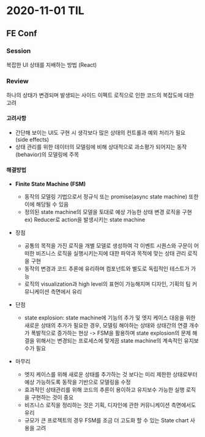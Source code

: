 # 2020-11-01 TIL

## FE Conf
### Session
복잡한 UI 상태를 지배하는 방법 (React)

### Review
하나의 상태가 변경되며 발생되는 사이드 이펙트 로직으로 인한 코드의 복잡도에 대한 고려

#### 고려사항
- 간단해 보이는 UI도 구현 시 생각보다 많은 상태의 컨트롤과 예외 처리가 필요 (side effects)
- 상태 관리를 위한 데이터의 모델링에 비해 상대적으로 과소평가 되어지는 동작(behavior)의 모델링에 주목

#### 해결방법
- **Finite State Machine (FSM)**
    - 동작의 모델링 기법으로서 정규식 또는 promise(async state machine) 또한 이에 해당될 수 있음
    - 정의된 state machine의 모델을 토대로 예상 가능한 상태 변경 로직을 구현
    ex) Reducer로 action을 발생시키는 state machine

- 장점
    - 공통의 목적을 가진 로직을 개별 모델로 생성하여 각 이벤트 시퀀스와 구문이 어떠한 비즈니스 로직을 실행시키는지에 대한 파악과 목적에 맞는 상태 관리 로직을 구현
    - 동작의 변경과 코드 추론에 유리하며 컴포넌트와 별도로 독립적인 테스트가 가능
    - 로직의 visualization과 high level의 표현이 가능해지며 디자인, 기획의 팀 커뮤니케이션 측면에서 유리

- 단점
    - state explosion: state machine에 기능의 추가 및 엣지 케이스 대응을 위한 새로운 상태의 추가가 필요한 경우, 모델링 해야하는 상태와 상태간의 연결 개수가 폭발적으로 증가하는 현상
    -> FSM을 활용하며 state explosion의 문제 해결을 위해서는 변경되는 프로세스에 맞게끔 state machine의 계속적인 유지보수가 필요

- 마무리
    - 엣지 케이스를 위해 새로운 상태를 추가하는 것 보다는 미리 제한한 상태로부터 예상 가능하도록 동작을 기반으로 모델링을 수정
    - 효과적인 상태관리를 위해 코드의 추론이 용이하고 유지보수 가능한 실행 로직을 구현하는 것이 중요
    - 비즈니스 로직을 정리하는 것은 기획, 디자인에 관한 커뮤니케이션 측면에서도 유리
    - 규모가 큰 프로젝트의 경우 FSM를 조금 더 고도화 할 수 있는 State chart 사용을 고려